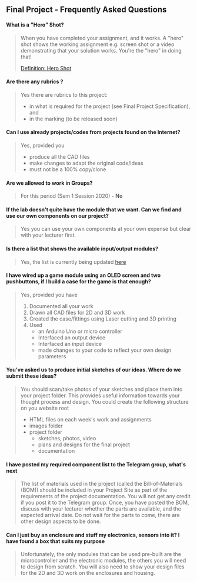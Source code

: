
## Final Project - Frequently Asked Questions

#### What is a "Hero" Shot?
> When you have completed your assignment, and it works.  A "hero" shot shows the working assignment e.g. screen shot or a video demonstrating that your solution works.  You're the "hero" in doing that!
> 
> [Definition: Hero Shot](https://unbounce.com/conversion-glossary/definition/hero-shot/)

#### Are there any rubrics ?
> Yes there are rubrics to this project:
> 
> - in what is required for the project (see Final Project Specification), and
> - in the marking (to be released soon)

#### Can I use already projects/codes from projects found on the Internet?
> Yes, provided you
> 
> - produce all the CAD files
> - make changes to adapt the original code/ideas
> - must not be a 100% copy/clone

#### Are we allowed to work in Groups?
> For this period (Sem 1 Session 2020) - **No**

#### If the lab doesn't quite have the module that we want. Can we find and use our own components on our project?
> Yes you can use your own components at your own expense but clear with your lecturer first.

#### Is there a list that shows the available input/output modules?
> Yes, the list is currently being updated [here](finalProject/component_list.md)

#### I have wired up a game module using an OLED screen and two pushbuttons, if I build a case for the game is that enough?<br>
> Yes, provided you have
> 
>  1. Documented all your work
>  2. Drawn all CAD files for 2D and 3D work
>  3. Created the case/fittings using Laser cutting and 3D printing
>  4. Used 
>      - an Arduino Uno or micro controller
>      - Interfaced an output device
>      - Interfaced an input device
>      - made changes to your code to reflect your own design parameters

#### You've asked us to produce initial sketches of our ideas.  Where do we submit these ideas?<br>
>  You should scan/take photos of your sketches and place them into your project folder.  This provides useful information towards your thought process and design.
>  You could create the following structure on you website
>  root
>  -  HTML files on each week's work and assignments
>  -  images folder
>  -  project folder
>     -  sketches, photos, video
>     -  plans and designs for the final project
>     -  documentation

#### I have posted my required component list to the Telegram group, what's next<br>
>  The list of materials used in the project (called the Bill-of-Materials (BOM)) should be included in your Project Site as part of the requirements of the project documentation.
>  You will not get any credit if you post it to the Telegram group.
>  Once, you have posted the BOM, discuss with your lecturer whether the parts are available, and the expected arrival date.
>  Do not wait for the parts to come, there are other design aspects to be done.


#### Can I just buy an enclosure and stuff my electronics, sensors into it?  I have found a box that suits my purpose<br>
>  Unfortunately, the only modules that can be used pre-built are the microcontroller and the electronic modules, the others you will need to design from scratch.
>  You will also need to show your design files for the 2D and 3D work on the enclosures and housing.


